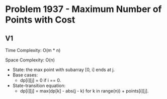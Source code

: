 # Problem 1937 - Maximum Number of Points with Cost

## V1

Time Complexity: O(m * n)

Space Complexity: O(n)

- State: the max point with subarray [0, i] ends at j.
- Base cases:
    - dp[i][j] = 0 if i == 0.
- State-transition equation:
    - dp[i][j] = max(dp[k] - abs(j - k) for k in range(n)) + points[i][j].
